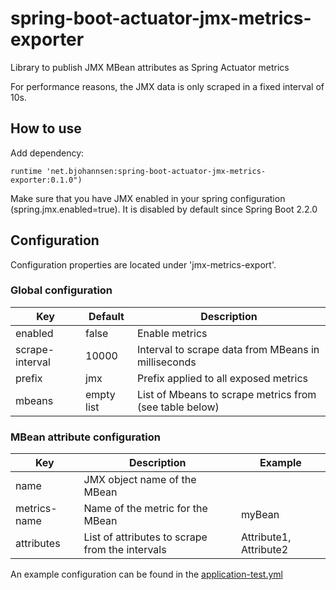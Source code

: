 # spring-boot-actuator-jmx-metrics-exporter
Library to publish JMX MBean attributes as Spring Actuator metrics

For performance reasons, the JMX data is only scraped in a fixed interval of 10s.

## How to use

Add dependency:
```
runtime 'net.bjohannsen:spring-boot-actuator-jmx-metrics-exporter:0.1.0")
```
Make sure that you have JMX enabled in your spring configuration (spring.jmx.enabled=true). It is disabled by default since Spring Boot 2.2.0

## Configuration

Configuration properties are located under 'jmx-metrics-export'.

### Global configuration

| Key              | Default    | Description                                             |
|------------------|------------|---------------------------------------------------------|
| enabled          | false      | Enable metrics                                          | 
| scrape-interval  | 10000      | Interval to scrape data from MBeans in milliseconds     |
| prefix           | jmx        | Prefix applied to all exposed metrics                   |
| mbeans           | empty list | List of Mbeans to scrape metrics from (see table below) |

### MBean attribute configuration 

| Key              | Description                                     | Example                |
|------------------|-------------------------------------------------|------------------------|
| name             | JMX object name of the MBean                    |                        | 
| metrics-name     | Name of the metric for the MBean                | myBean                 |
| attributes       | List of attributes to scrape from the intervals | Attribute1, Attribute2 |

An example configuration can be found in the [application-test.yml](https://github.com/bjohannsen/spring-boot-actuator-jmx-metrics-exporter/blob/master/src/test/resources/application-test.yml)
